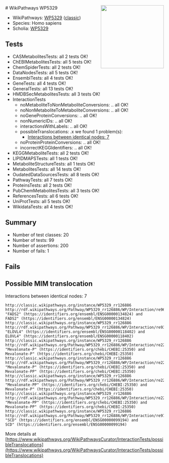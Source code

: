 <img style="float: right; width: 200px" src="https://upload.wikimedia.org/wikipedia/commons/thumb/8/83/Wplogo_with_text_500.png/640px-Wplogo_with_text_500.png" />
# WikiPathways WP5329

* WikiPathways: [WP5329](https://wikipathways.org/pathways/WP5329) ([classic](https://classic.wikipathways.org/instance/WP5329))
* Species: Homo sapiens
* Scholia: [WP5329](https://scholia.toolforge.org/wikipathways/WP5329)
## Tests
* CASMetabolitesTests: all 2 tests OK!
* ChEBIMetabolitesTests: all 5 tests OK!
* ChemSpiderTests: all 2 tests OK!
* DataNodesTests: all 5 tests OK!
* EnsemblTests: all 4 tests OK!
* GeneTests: all 4 tests OK!
* GeneralTests: all 13 tests OK!
* HMDBSecMetabolitesTests: all 3 tests OK!
* InteractionTests
    * noMetaboliteToNonMetaboliteConversions: .. all OK!
    * noNonMetaboliteToMetaboliteConversions: .. all OK!
    * noGeneProteinConversions: .. all OK!
    * nonNumericIDs: .. all OK!
    * interactionsWithLabels: .. all OK!
    * possibleTranslocations: .x we found 1 problem(s):
        * [Interactions between identical nodes: 7](#1c11820c)
    * noProteinProteinConversions: .. all OK!
    * incorrectKEGGIdentifiers: .. all OK!
* KEGGMetaboliteTests: all 2 tests OK!
* LIPIDMAPSTests: all 1 tests OK!
* MetaboliteStructureTests: all 1 tests OK!
* MetabolitesTests: all 14 tests OK!
* OudatedDataSourcesTests: all 8 tests OK!
* PathwayTests: all 7 tests OK!
* ProteinsTests: all 2 tests OK!
* PubChemMetabolitesTests: all 3 tests OK!
* ReferencesTests: all 6 tests OK!
* UniProtTests: all 5 tests OK!
* WikidataTests: all 4 tests OK!


## Summary

* Number of test classes: 20
* Number of tests: 99
* Number of assertions: 200
* Number of fails: 1

## Fails

<a name="1c11820c" />

## Possible MIM translocation

Interactions between identical nodes: 7
```
http://classic.wikipathways.org/instance/WP5329_rr126886 http://rdf.wikipathways.org/Pathway/WP5329_rr126886/WP/Interaction/re96 "FADS2" (https://identifiers.org/ensembl/ENSG00000134824) and 
FADS2" (https://identifiers.org/ensembl/ENSG00000134824)
http://classic.wikipathways.org/instance/WP5329_rr126886 http://rdf.wikipathways.org/Pathway/WP5329_rr126886/WP/Interaction/re93 "ELOVL4" (https://identifiers.org/ensembl/ENSG00000118402) and 
ELOVL4" (https://identifiers.org/ensembl/ENSG00000118402)
http://classic.wikipathways.org/instance/WP5329_rr126886 http://rdf.wikipathways.org/Pathway/WP5329_rr126886/WP/Interaction/re22 "Mevalonate-P" (https://identifiers.org/chebi/CHEBI:25350) and 
Mevalonate-P" (https://identifiers.org/chebi/CHEBI:25350)
http://classic.wikipathways.org/instance/WP5329_rr126886 http://rdf.wikipathways.org/Pathway/WP5329_rr126886/WP/Interaction/re22 "Mevalonate-P" (https://identifiers.org/chebi/CHEBI:25350) and 
Mevalonate-PP" (https://identifiers.org/chebi/CHEBI:25350)
http://classic.wikipathways.org/instance/WP5329_rr126886 http://rdf.wikipathways.org/Pathway/WP5329_rr126886/WP/Interaction/re22 "Mevalonate-PP" (https://identifiers.org/chebi/CHEBI:25350) and 
Mevalonate-P" (https://identifiers.org/chebi/CHEBI:25350)
http://classic.wikipathways.org/instance/WP5329_rr126886 http://rdf.wikipathways.org/Pathway/WP5329_rr126886/WP/Interaction/re22 "Mevalonate-PP" (https://identifiers.org/chebi/CHEBI:25350) and 
Mevalonate-PP" (https://identifiers.org/chebi/CHEBI:25350)
http://classic.wikipathways.org/instance/WP5329_rr126886 http://rdf.wikipathways.org/Pathway/WP5329_rr126886/WP/Interaction/re97 "SCD" (https://identifiers.org/ensembl/ENSG00000099194) and 
SCD" (https://identifiers.org/ensembl/ENSG00000099194)
```

More details at [https://www.wikipathways.org/WikiPathwaysCurator/InteractionTests/possibleTranslocations](https://www.wikipathways.org/WikiPathwaysCurator/InteractionTests/possibleTranslocations)

